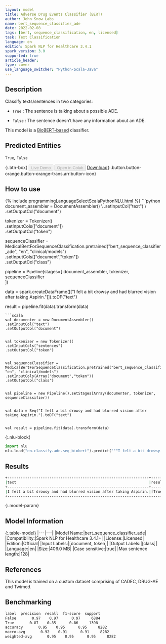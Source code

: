 ```yaml
---
layout: model
title: Adverse Drug Events Classifier (BERT)
author: John Snow Labs
name: bert_sequence_classifier_ade
date: 2022-02-08
tags: [bert, sequence_classification, en, licensed]
task: Text Classification
language: en
edition: Spark NLP for Healthcare 3.4.1
spark_version: 3.0
supported: true
article_header:
type: cover
use_language_switcher: "Python-Scala-Java"
---
```



## Description


Classify texts/sentences in two categories:


- `True` : The sentence is talking about a possible ADE.


- `False` : The sentence doesn’t have any information about an ADE.


This model is a [BioBERT-based](https://github.com/dmis-lab/biobert) classifier.


## Predicted Entities


`True`, `False`


{:.btn-box}
<button class="button button-orange" disabled>Live Demo</button>
<button class="button button-orange" disabled>Open in Colab</button>
[Download](https://s3.amazonaws.com/auxdata.johnsnowlabs.com/clinical/models/bert_sequence_classifier_ade_en_3.4.1_3.0_1644324436716.zip){:.button.button-orange.button-orange-trans.arr.button-icon}


## How to use






<div class="tabs-box" markdown="1">
{% include programmingLanguageSelectScalaPythonNLU.html %}
```python
document_assembler = DocumentAssembler() \
.setInputCol("text") \
.setOutputCol("document")


tokenizer = Tokenizer() \
.setInputCols(["document"]) \
.setOutputCol("token")


sequenceClassifier = MedicalBertForSequenceClassification.pretrained("bert_sequence_classifier_ade", "en", "clinical/models")\
.setInputCols(["document","token"])\
.setOutputCol("class")


pipeline = Pipeline(stages=[
document_assembler, 
tokenizer,
sequenceClassifier    
])


data = spark.createDataFrame([["I felt a bit drowsy and had blurred vision after taking Aspirin."]]).toDF("text")


result = pipeline.fit(data).transform(data)
```
```scala
val documenter = new DocumentAssembler() 
.setInputCol("text") 
.setOutputCol("document")


val tokenizer = new Tokenizer()
.setInputCols("sentences")
.setOutputCol("token")


val sequenceClassifier = MedicalBertForSequenceClassification.pretrained("bert_sequence_classifier_ade", "en", "clinical/models")
.setInputCols(Array("document","token"))
.setOutputCol("class")


val pipeline = new Pipeline().setStages(Array(documenter, tokenizer, sequenceClassifier))


val data = Seq("I felt a bit drowsy and had blurred vision after taking Aspirin.").toDF("text")


val result = pipeline.fit(data).transform(data)
```


{:.nlu-block}
```python
import nlu
nlu.load("en.classify.ade.seq_biobert").predict("""I felt a bit drowsy and had blurred vision after taking Aspirin.""")
```

</div>


## Results


```bash
+----------------------------------------------------------------+------+
|text                                                            |result|
+----------------------------------------------------------------+------+
|I felt a bit drowsy and had blurred vision after taking Aspirin.|[True]|
+----------------------------------------------------------------+------+
```


{:.model-param}
## Model Information


{:.table-model}
|---|---|
|Model Name:|bert_sequence_classifier_ade|
|Compatibility:|Spark NLP for Healthcare 3.4.1+|
|License:|Licensed|
|Edition:|Official|
|Input Labels:|[document, token]|
|Output Labels:|[class]|
|Language:|en|
|Size:|406.0 MB|
|Case sensitive:|true|
|Max sentence length:|128|


## References


This model is trained on a custom dataset comprising of CADEC, DRUG-AE and Twimed.


## Benchmarking


```bash 
label  precision  recall  f1-score  support
False       0.97    0.97      0.97     6884
True       0.87    0.85      0.86     1398
accuracy       0.95    0.95      0.95     8282
macro-avg       0.92    0.91      0.91     8282
weighted-avg       0.95    0.95      0.95     8282
```
<!--stackedit_data:
eyJoaXN0b3J5IjpbMTA5NTEwNTM1MSwxOTk2NjIzMTM3LC0yMD
EzMDEzOTQ1XX0=
-->